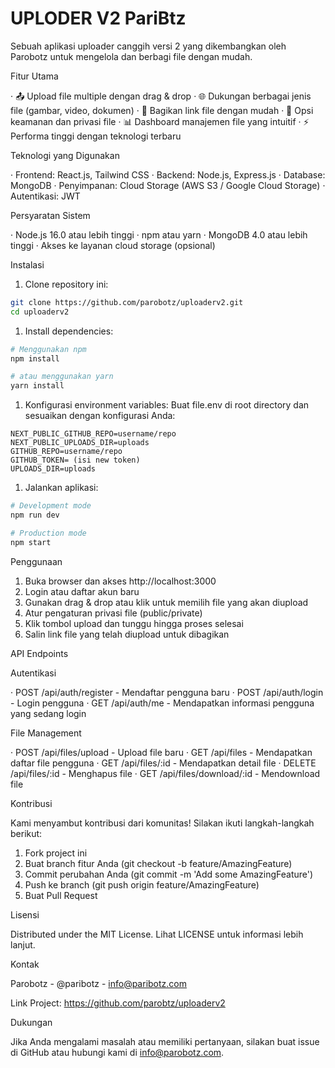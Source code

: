 # UPLODER V2 PariBtz

Sebuah aplikasi uploader canggih versi 2 yang dikembangkan oleh Parobotz untuk mengelola dan berbagi file dengan mudah.

Fitur Utama

· 📤 Upload file multiple dengan drag & drop
· 🌐 Dukungan berbagai jenis file (gambar, video, dokumen)
· 🔗 Bagikan link file dengan mudah
· 🔐 Opsi keamanan dan privasi file
· 📊 Dashboard manajemen file yang intuitif
· ⚡ Performa tinggi dengan teknologi terbaru

Teknologi yang Digunakan

· Frontend: React.js, Tailwind CSS
· Backend: Node.js, Express.js
· Database: MongoDB
· Penyimpanan: Cloud Storage (AWS S3 / Google Cloud Storage)
· Autentikasi: JWT

Persyaratan Sistem

· Node.js 16.0 atau lebih tinggi
· npm atau yarn
· MongoDB 4.0 atau lebih tinggi
· Akses ke layanan cloud storage (opsional)

Instalasi

1. Clone repository ini:

```bash
git clone https://github.com/parobotz/uploaderv2.git
cd uploaderv2
```

1. Install dependencies:

```bash
# Menggunakan npm
npm install

# atau menggunakan yarn
yarn install
```

1. Konfigurasi environment variables: Buat file.env di root directory dan sesuaikan dengan konfigurasi Anda:

```env
NEXT_PUBLIC_GITHUB_REPO=username/repo
NEXT_PUBLIC_UPLOADS_DIR=uploads
GITHUB_REPO=username/repo
GITHUB_TOKEN= (isi new token)
UPLOADS_DIR=uploads
```

1. Jalankan aplikasi:

```bash
# Development mode
npm run dev

# Production mode
npm start
```

Penggunaan

1. Buka browser dan akses http://localhost:3000
2. Login atau daftar akun baru
3. Gunakan drag & drop atau klik untuk memilih file yang akan diupload
4. Atur pengaturan privasi file (public/private)
5. Klik tombol upload dan tunggu hingga proses selesai
6. Salin link file yang telah diupload untuk dibagikan

API Endpoints

Autentikasi

· POST /api/auth/register - Mendaftar pengguna baru
· POST /api/auth/login - Login pengguna
· GET /api/auth/me - Mendapatkan informasi pengguna yang sedang login

File Management

· POST /api/files/upload - Upload file baru
· GET /api/files - Mendapatkan daftar file pengguna
· GET /api/files/:id - Mendapatkan detail file
· DELETE /api/files/:id - Menghapus file
· GET /api/files/download/:id - Mendownload file

Kontribusi

Kami menyambut kontribusi dari komunitas! Silakan ikuti langkah-langkah berikut:

1. Fork project ini
2. Buat branch fitur Anda (git checkout -b feature/AmazingFeature)
3. Commit perubahan Anda (git commit -m 'Add some AmazingFeature')
4. Push ke branch (git push origin feature/AmazingFeature)
5. Buat Pull Request

Lisensi

Distributed under the MIT License. Lihat LICENSE untuk informasi lebih lanjut.

Kontak

Parobotz - @paribotz - info@paribotz.com

Link Project: https://github.com/parobtz/uploaderv2

Dukungan

Jika Anda mengalami masalah atau memiliki pertanyaan, silakan buat issue di GitHub atau hubungi kami di info@parobotz.com.
